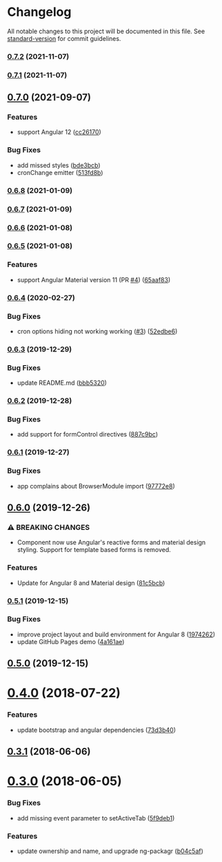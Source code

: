 # Changelog

All notable changes to this project will be documented in this file. See [standard-version](https://github.com/conventional-changelog/standard-version) for commit guidelines.

### [0.7.2](https://github.com/haavardj/ngx-cron-editor/compare/v0.7.1...v0.7.2) (2021-11-07)

### [0.7.1](https://github.com/haavardj/ngx-cron-editor/compare/v0.7.0...v0.7.1) (2021-11-07)

## [0.7.0](https://github.com/haavardj/ngx-cron-editor/compare/v0.6.8...v0.7.0) (2021-09-07)


### Features

* support Angular 12 ([cc26170](https://github.com/haavardj/ngx-cron-editor/commit/cc261705bd15b2a540340f996e43fe447d45a2ab))


### Bug Fixes

* add missed styles ([bde3bcb](https://github.com/haavardj/ngx-cron-editor/commit/bde3bcbc21a744a56db73a563be4ac9bd0bccdea))
* cronChange emitter ([513fd8b](https://github.com/haavardj/ngx-cron-editor/commit/513fd8baa132212f5c318aa1d7e273660501df1b))

### [0.6.8](https://github.com/haavardj/ngx-cron-editor/compare/v0.6.7...v0.6.8) (2021-01-09)

### [0.6.7](https://github.com/haavardj/ngx-cron-editor/compare/v0.6.6...v0.6.7) (2021-01-09)

### [0.6.6](https://github.com/haavardj/ngx-cron-editor/compare/v0.6.5...v0.6.6) (2021-01-08)

### [0.6.5](https://github.com/haavardj/ngx-cron-editor/compare/v0.6.4...v0.6.5) (2021-01-08)


### Features

* support Angular Material version 11 (PR [#4](https://github.com/haavardj/ngx-cron-editor/issues/4)) ([65aaf83](https://github.com/haavardj/ngx-cron-editor/commit/65aaf835af7ac42d104478abab8732ec556df7ae))

### [0.6.4](https://github.com/haavardj/ngx-cron-editor/compare/v0.6.3...v0.6.4) (2020-02-27)


### Bug Fixes

* cron options hiding not working working ([#3](https://github.com/haavardj/ngx-cron-editor/issues/3)) ([52edbe6](https://github.com/haavardj/ngx-cron-editor/commit/52edbe6f86bf4ba0a547e7206718da88c9a6b636))

### [0.6.3](https://github.com/haavardj/ngx-cron-editor/compare/v0.6.2...v0.6.3) (2019-12-29)


### Bug Fixes

* update README.md ([bbb5320](https://github.com/haavardj/ngx-cron-editor/commit/bbb53206ff59c6fdb13d2dfe8d5d03dd32e34779))

### [0.6.2](https://github.com/haavardj/ngx-cron-editor/compare/v0.6.1...v0.6.2) (2019-12-28)


### Bug Fixes

* add support for formControl directives ([887c9bc](https://github.com/haavardj/ngx-cron-editor/commit/887c9bcba2a8e6d898d981cfd1ab18ac144802c9))

### [0.6.1](https://github.com/haavardj/ngx-cron-editor/compare/v0.6.0...v0.6.1) (2019-12-27)


### Bug Fixes

* app complains about BrowserModule import ([97772e8](https://github.com/haavardj/ngx-cron-editor/commit/97772e86a37ae3b91babeed74dcd7592da5b6ec8))

## [0.6.0](https://github.com/haavardj/ngx-cron-editor/compare/v0.5.1...v0.6.0) (2019-12-26)


### ⚠ BREAKING CHANGES

* Component now use Angular's reactive forms and material design styling.
Support for template based forms is removed.

### Features

* Update for Angular 8 and Material design ([81c5bcb](https://github.com/haavardj/ngx-cron-editor/commit/81c5bcb))

### [0.5.1](https://github.com/haavardj/ngx-cron-editor/compare/v0.5.0...v0.5.1) (2019-12-15)


### Bug Fixes

* improve project layout and build environment for Angular 8 ([1974262](https://github.com/haavardj/ngx-cron-editor/commit/1974262))
* update GitHub Pages demo ([4a161ae](https://github.com/haavardj/ngx-cron-editor/commit/4a161ae))

## [0.5.0](https://github.com/haavardj/ngx-cron-editor/compare/v0.4.0...v0.5.0) (2019-12-15)

<a name="0.4.0"></a>
# [0.4.0](https://github.com/haavardj/ngx-cron-editor/compare/v0.3.1...v0.4.0) (2018-07-22)


### Features

* update bootstrap and angular dependencies ([73d3b40](https://github.com/haavardj/ngx-cron-editor/commit/73d3b40))



<a name="0.3.1"></a>
## [0.3.1](https://github.com/haavardj/ngx-cron-editor/compare/v0.3.0...v0.3.1) (2018-06-06)



<a name="0.3.0"></a>
# [0.3.0](https://github.com/haavardj/ngx-cron-editor/compare/v0.2.0...v0.3.0) (2018-06-05)


### Bug Fixes

* add missing event parameter to setActiveTab ([5f9deb1](https://github.com/haavardj/ngx-cron-editor/commit/5f9deb1))


### Features

* update ownership and name, and upgrade ng-packagr ([b04c5af](https://github.com/haavardj/ngx-cron-editor/commit/b04c5af))
